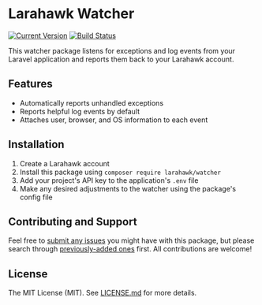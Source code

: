 # Larahawk Watcher

[![Current Version](https://img.shields.io/packagist/v/larahawk/watcher.svg?style=flat-square)](https://packagist.org/packages/larahawk/watcher)
[![Build Status](https://img.shields.io/travis/larahawk/watcher/master.svg?style=flat-square)](https://travis-ci.org/larahawk/watcher)

This watcher package listens for exceptions and log events from your Laravel application and reports them back to your Larahawk account.

## Features

- Automatically reports unhandled exceptions
- Reports helpful log events by default
- Attaches user, browser, and OS information to each event

## Installation

1. Create a Larahawk account
2. Install this package using `composer require larahawk/watcher`
3. Add your project's API key to the application's `.env` file
4. Make any desired adjustments to the watcher using the package's config file

## Contributing and Support

Feel free to [submit any issues](https://github.com/larahawk/watcher/issues/new) you might have with this package, but please search through [previously-added ones](https://github.com/larahawk/watcher/issues) first. All contributions are welcome!

## License

The MIT License (MIT). See [LICENSE.md](https://github.com/larahawk/watcher/blob/master/LICENSE.md) for more details.